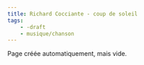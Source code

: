 ```yaml
---
title: Richard Cocciante - coup de soleil
tags:
    - -draft
    - musique/chanson
---
```


Page créée automatiquement, mais vide.
